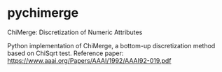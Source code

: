 # pychimerge
ChiMerge: Discretization of Numeric Attributes

Python implementation of ChiMerge, a bottom-up discretization method based on ChiSqrt test.
Reference paper: https://www.aaai.org/Papers/AAAI/1992/AAAI92-019.pdf